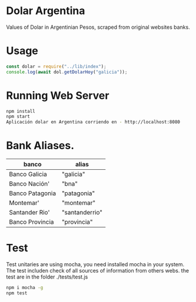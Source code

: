 # Dolar Argentina
Values of Dolar in Argentinian Pesos, scraped from original websites banks.

# Usage

```javascript
const dolar = require("../lib/index");
console.log(await dol.getDolarHoy("galicia"));
```

# Running Web Server

```bash
npm install
npm start
Aplicación dolar en Argentina corriendo en - http://localhost:8080
```


# Bank Aliases.

|banco|alias|
|-----|------|
|Banco Galicia|"galicia"|
|Banco Nación'|"bna"|
|Banco Patagonia|"patagonia"|
|Montemar'|"montemar"|
|Santander Rio'|"santanderrio"|
|Banco Provincia |"provincia"|

# Test
Test unitaries are using mocha, you need installed mocha in your system.
The test includen check of all sources of information from others webs.
the test are in the folder ./tests/test.js
```bash
npm i mocha -g
npm test
```

